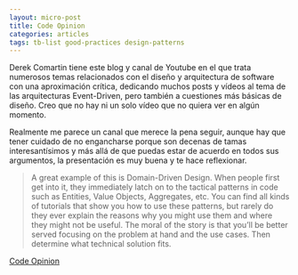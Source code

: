 ```yaml
---
layout: micro-post
title: Code Opinion
categories: articles
tags: tb-list good-practices design-patterns
---
```


Derek Comartin tiene este blog y canal de Youtube en el que trata numerosos temas relacionados con el diseño y
arquitectura de software con una aproximación crítica, dedicando muchos posts y vídeos al tema de las arquitecturas Event-Driven, pero también a cuestiones más básicas de diseño. Creo que no hay ni un solo vídeo que no quiera ver en algún momento.

Realmente me parece un canal que merece la pena seguir, aunque hay que tener cuidado de no engancharse porque son decenas de tamas interesantísimos y más allá de que puedas estar de acuerdo en todos sus argumentos, la presentación es muy buena y te hace reflexionar.

> A great example of this is Domain-Driven Design. When people first get into it, they immediately latch on to the tactical patterns in code such as Entities, Value Objects, Aggregates, etc. You can find all kinds of tutorials that show you how to use these patterns, but rarely do they ever explain the reasons why you might use them and where they might not be useful. The moral of the story is that you’ll be better served focusing on the problem at hand and the use cases. Then determine what technical solution fits.

[Code Opinion](https://codeopinion.com/)
